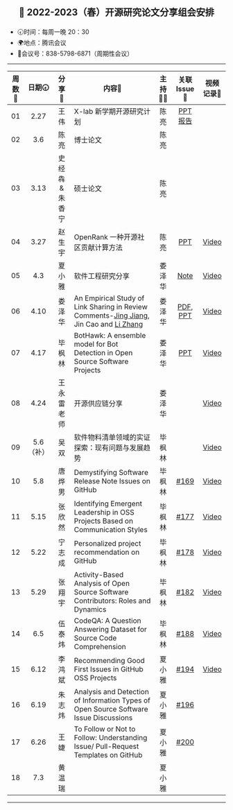 ## <p align="center">🌷 2022-2023（春）开源研究论文分享组会安排</p>

- 🕣时间：每周一晚 20：30
- 🌍地点：腾讯会议
- 📠会议号：838-5798-6871（周期性会议）


****


| 周数📆| 日期🕣| 分享🙋 | 内容📒                                                       | 主持💂‍♂️ |   关联 Issue📌   | 视频记录🎥 |
| :---: | :---: | :----: | ------------------------------------------------------------ | :----: | :---------------: | :--------: |
|  01   | 2.27 |  王 伟 | X-lab 新学期开源研究计划                                        | 陈亮   |   [PPT 报告](https://xlab2017.yuque.com/msdpvs/mif83s/30414909)                 |            |
|  02   | 3.6  | 陈亮   | 博士论文   | 陈亮 |  |  |
|  03   | 3.13 | 史经犇 & 朱香宁 | 硕士论文 | 陈亮 |  |  |
|  04   | 3.27 | 赵生宇 | OpenRank 一种开源社区贡献计算方法 | 陈亮 | [PPT](https://xlab2017.yuque.com/msdpvs/mif83s/30675534) | [Video](https://www.bilibili.com/video/BV1kk4y1478h/) |
|  05   | 4.3 | 夏小雅 | 软件工程研究分享 | 娄泽华 | [Note](https://xlab2017.yuque.com/me1x4f/opensource/ypgk1xax9ni5bsge) | [Video](https://www.bilibili.com/video/BV1vX4y1k7yf/) |
|  06   | 4.10  | 娄泽华 | An Empirical Study of Link Sharing in Review Comments-[Jing Jiang](https://sei.buaa.edu.cn/info/1082/1121.htm), Jin Cao and [Li Zhang](https://shi.buaa.edu.cn/06453/zh_CN/lwcg/21887/list/index.htm) | 娄泽华 |[PDF](https://link.springer.com/content/pdf/10.1007/978-981-15-0310-8_7.pdf?pdf=inline%20link), [PPT](https://xlab2017.yuque.com/msdpvs/mif83s/30683280)| [Video](https://www.bilibili.com/video/BV1rM411N7RQ/) |
|  07   | 4.17 | 毕枫林 | BotHawk: A ensemble model for Bot Detection in Open Source Software Projects | 娄泽华 | [PPT](https://xlab2017.yuque.com/msdpvs/mif83s/30728975) | [Video](https://www.bilibili.com/video/BV1ha4y1P79w/) |
|  08   | 4.24 | 王永雷老师 | 开源供应链分享 | 娄泽华 |  | [Video](https://www.bilibili.com/video/BV1no4y1L7X7/)  |
|  09   | 5.6（补）| 吴双 | 软件物料清单领域的实证探索：现有问题与发展趋势 | 毕枫林 |  | [Video](https://www.bilibili.com/video/BV13M4y1b75f) |
|  10   | 5.8 | 唐烨男 | Demystifying Software Release Note Issues on GitHub | 毕枫林 | [#169](https://github.com/X-lab2017/open-research/issues/169) | [Video](https://www.bilibili.com/video/BV1no4y1c7CP/) |
|  11   | 5.15 | 张欣然 | Identifying Emergent Leadership in OSS Projects Based on Communication Styles | 毕枫林 | [#177](https://github.com/X-lab2017/open-research/issues/177) | [Video](https://www.bilibili.com/video/BV1Bu411t7Fu/) |
|  12   | 5.22 | 宁志成 | Personalized project recommendation on GitHub | 毕枫林 | [#178](https://github.com/X-lab2017/open-research/issues/178) | [Video](https://www.bilibili.com/video/BV1Mh4y1o7kj/) |
|  13   | 5.29 | 张翔宇 | Activity-Based Analysis of Open Source Software Contributors: Roles and Dynamics | 毕枫林 | [#182](https://github.com/X-lab2017/open-research/issues/182) | [Video](https://www.bilibili.com/video/BV1nc411G7XM/) |
|  14   | 6.5 | 伍泰炜 | CodeQA: A Question Answering Dataset for Source Code Comprehension | 毕枫林 | [#188](https://github.com/X-lab2017/open-research/issues/188) | [Video](https://www.bilibili.com/video/BV1Ts4y1q7oY/?vd_source=6afe4b8be94a864bf36064ef28580424) |
|  15   | 6.12  | 李鸿斌 |  Recommending Good First Issues in GitHub OSS Projects  |夏小雅  | [#194](https://github.com/X-lab2017/open-research/issues/194) |  [Video](https://www.bilibili.com/video/BV1aj411D7RF/) |
|  16   | 6.19 | 朱志炜 |  Analysis and Detection of Information Types of Open Source Software Issue Discussions  | 夏小雅 | [#196](https://github.com/X-lab2017/open-research/issues/196) |   |
|  17   | 6.26 | 王婕 |  To Follow or Not to Follow: Understanding Issue/ Pull-Request Templates on GitHub  | 夏小雅 | [#200](https://github.com/X-lab2017/open-research/issues/200) |  |
|  18   | 7.3 | 黄温瑞 |    | 夏小雅 |  |  |

****

